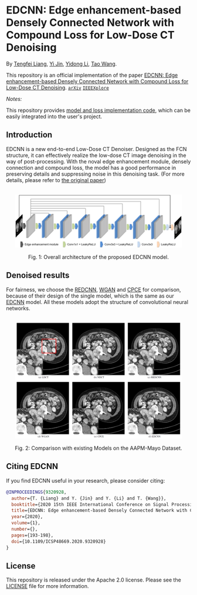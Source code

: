 # EDCNN: Edge enhancement-based Densely Connected Network with Compound Loss for Low-Dose CT Denoising

By [Tengfei Liang](https://github.com/workingcoder),  [Yi Jin](https://scholar.google.com/citations?user=NQAenU0AAAAJ&hl=en&oi=sra),  [Yidong Li](https://scholar.google.com/citations?hl=en&user=3PagRQEAAAAJ), [Tao Wang](https://scholar.google.com/citations?user=F3C5oAcAAAAJ&hl=en&oi=sra).

This repository is an official implementation of the paper [EDCNN: Edge enhancement-based Densely Connected Network with Compound Loss for Low-Dose CT Denoising](https://arxiv.org/abs/2011.00139). [`arXiv`](https://arxiv.org/abs/2011.00139) [`IEEEXplore`](https://ieeexplore.ieee.org/document/9320928)

*Notes:*

This repository provides [model and loss implementation code](./code), which can be easily integrated into the user's project.


## Introduction

EDCNN is a new end-to-end Low-Dose CT Denoiser. Designed as the FCN structure, it can effectively realize the low-dose CT image denoising in the way of post-processing. With the noval edge enhancement module, densely connection and compound loss, the model has a good performance in preserving details and suppressing noise in this denoising task. (For more details, please refer to [the original paper](https://arxiv.org/abs/2011.00139))

<br/>
<div align="center">
  <img src="./figs/model_structure.png" width="90%"/>

  Fig. 1: Overall architecture of the proposed EDCNN model.
</div>


## Denoised results

For fairness, we choose the [REDCNN](https://arxiv.org/abs/1702.00288), [WGAN](https://arxiv.org/abs/1708.00961) and [CPCE](https://arxiv.org/abs/1802.05656) for comparison, because of their design of the single model, which is the same as our [EDCNN](https://arxiv.org/abs/2011.00139) model. All these models adopt the structure of convolutional neural networks.

<br/>
<div align="center">
  <img src="./figs/denoising_results.png" width="90%"/>

  Fig. 2: Comparison with existing Models on the AAPM-Mayo Dataset.
</div>


## Citing EDCNN
If you find EDCNN useful in your research, please consider citing:
```bibtex
@INPROCEEDINGS{9320928,
  author={T. {Liang} and Y. {Jin} and Y. {Li} and T. {Wang}},
  booktitle={2020 15th IEEE International Conference on Signal Processing (ICSP)}, 
  title={EDCNN: Edge enhancement-based Densely Connected Network with Compound Loss for Low-Dose CT Denoising}, 
  year={2020},
  volume={1},
  number={},
  pages={193-198},
  doi={10.1109/ICSP48669.2020.9320928}
}
```


## License

This repository is released under the Apache 2.0 license. Please see the [LICENSE](./LICENSE) file for more information.
